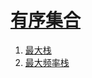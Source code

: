 
# [有序集合](https://leetcode-cn.com/tag/ordered-set)

1. [最大栈](../solutions/max-stack/README.md)
2. [最大频率栈](../solutions/maximum-frequency-stack/README.md)


